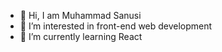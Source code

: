 - 👋 Hi, I am Muhammad Sanusi
- 👀 I’m interested in front-end web development
- 🌱 I’m currently learning React



